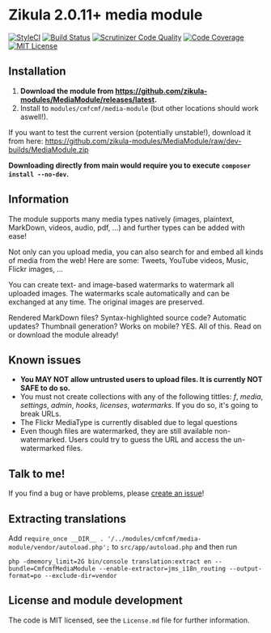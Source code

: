 Zikula 2.0.11+ media module
===========================

[![StyleCI](https://styleci.io/repos/43518681/shield)](https://styleci.io/repos/43518681) 
[![Build Status](https://travis-ci.org/zikula-modules/MediaModule.svg?branch=main)](https://travis-ci.org/zikula-modules/MediaModule) 
[![Scrutinizer Code Quality](https://scrutinizer-ci.com/g/zikula-modules/MediaModule/badges/quality-score.png?b=main)](https://scrutinizer-ci.com/g/zikula-modules/MediaModule/?branch=main)
[![Code Coverage](https://scrutinizer-ci.com/g/zikula-modules/MediaModule/badges/coverage.png?b=main)](https://scrutinizer-ci.com/g/zikula-modules/MediaModule/?branch=main)
[![MIT License](https://img.shields.io/github/license/zikula-modules/MediaModule.svg)]()

## Installation 
1. **Download the module from https://github.com/zikula-modules/MediaModule/releases/latest.**
2. Install to `modules/cmfcmf/media-module` (but other locations should work aswell!).

If you want to test the current version (potentially unstable!), download it from here: https://github.com/zikula-modules/MediaModule/raw/dev-builds/MediaModule.zip

**Downloading directly from main would require you to execute `composer install --no-dev`.**

## Information
The module supports many media types natively (images, plaintext, MarkDown, videos, audio, pdf, …)
and further types can be added with ease! 

Not only can you upload media, you can also search for and embed all kinds of media from the web!
Here are some: Tweets, YouTube videos, Music, Flickr images, …

You can create text- and image-based watermarks to watermark all uploaded images.
The watermarks scale automatically and can be exchanged at any time. 
The original images are preserved. 

Rendered MarkDown files? Syntax-highlighted source code? Automatic updates?
Thumbnail generation? Works on mobile? YES. All of this. Read on or download the module already! 

## Known issues
- **You MAY NOT allow untrusted users to upload files. It is currently NOT SAFE to do so.**
- You must not create collections with any of the following tittles: 
*f*, *media*, *settings*, *admin*, *hooks*, *licenses*, *watermarks*. 
If you do so, it's going to break URLs.
- The Flickr MediaType is currently disabled due to legal questions
- Even though files are watermarked, they are still available non-watermarked. Users could try to guess
  the URL and access the un-watermarked files.

## Talk to me!
If you find a bug or have problems, please [create an issue](https://github.com/zikula-modules/MediaModule/issues/new)!

## Extracting translations
Add `require_once __DIR__ . '/../modules/cmfcmf/media-module/vendor/autoload.php';` to `src/app/autoload.php` and then run

`php -dmemory_limit=2G bin/console translation:extract en --bundle=CmfcmfMediaModule --enable-extractor=jms_i18n_routing --output-format=po --exclude-dir=vendor`

## License and module development

The code is MIT licensed, see the `License.md` file for further information.

